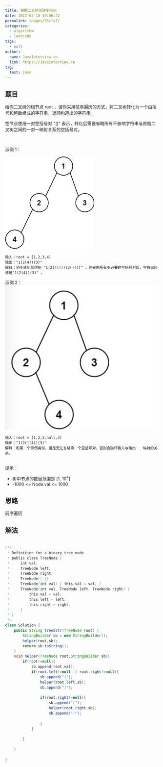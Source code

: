 ```yaml
---
title: 根据二叉树创建字符串
date: 2022-05-15 19:56:42
permalink: /pages/35cfa7/
categories: 
  - algorithm
  - leetcode
tags: 
  - null
author: 
  name: JavaInterview.cn
  link: https://JavaInterview.cn
tag: 
  text: java
---
```




## 题目
给你二叉树的根节点 root ，请你采用前序遍历的方式，将二叉树转化为一个由括号和整数组成的字符串，返回构造出的字符串。

空节点使用一对空括号对 "()" 表示，转化后需要省略所有不影响字符串与原始二叉树之间的一对一映射关系的空括号对。

 

示例 1：

![](../../../media/pictures/leetcode/cons1-tree.jpeg)

    输入：root = [1,2,3,4]
    输出："1(2(4))(3)"
    解释：初步转化后得到 "1(2(4)())(3()())" ，但省略所有不必要的空括号对后，字符串应该是"1(2(4))(3)" 。
示例 2：
![](../../../media/pictures/leetcode/cons2-tree.png)

    输入：root = [1,2,3,null,4]
    输出："1(2()(4))(3)"
    解释：和第一个示例类似，但是无法省略第一个空括号对，否则会破坏输入与输出一一映射的关系。
     

提示：

- 树中节点的数目范围是 [1, 10<sup>4</sup>]
- -1000 <= Node.val <= 1000



## 思路

前序遍历

## 解法
```java

/**
 * Definition for a binary tree node.
 * public class TreeNode {
 *     int val;
 *     TreeNode left;
 *     TreeNode right;
 *     TreeNode() {}
 *     TreeNode(int val) { this.val = val; }
 *     TreeNode(int val, TreeNode left, TreeNode right) {
 *         this.val = val;
 *         this.left = left;
 *         this.right = right;
 *     }
 * }
 */
class Solution {
    public String tree2str(TreeNode root) {
        StringBuilder sb = new StringBuilder();
        helper(root,sb);
        return sb.toString();
    }
    void helper(TreeNode root,StringBuilder sb){
        if(root!=null){
            sb.append(root.val);
            if(root.left!=null || root.right!=null){
                sb.append("(");
                helper(root.left,sb);
                sb.append(")");

                if(root.right!=null){
                    sb.append("(");
                    helper(root.right,sb);
                    sb.append(")");

                }
            }

        }
        
    }

}
```